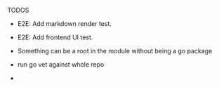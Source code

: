 TODOS

* E2E: Add markdown render test.
* E2E: Add frontend UI test.


* Something can be a root in the module without being a go package
* run go vet against whole repo
* 